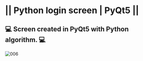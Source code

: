 # || Python login screen | PyQt5 ||
## 💻 Screen created in PyQt5 with Python algorithm. :computer:


![006](https://user-images.githubusercontent.com/76967004/105396811-10b4bb00-5bff-11eb-8c14-1ae3372f97dc.jpg)
